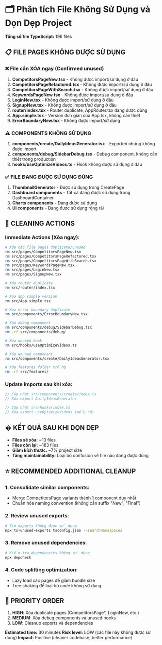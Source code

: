 # 🗂️ Phân tích File Không Sử Dụng và Dọn Dẹp Project

**Tổng số file TypeScript:** 196 files

## 📋 **FILE PAGES KHÔNG ĐƯỢC SỬ DỤNG**

### ❌ **File cần XÓA ngay (Confirmed unused)**

1. **CompetitorsPageNew.tsx** - Không được import/sử dụng ở đâu
2. **CompetitorsPageRefactored.tsx** - Không được import/sử dụng ở đâu
3. **CompetitorsPageWithSearch.tsx** - Không được import/sử dụng ở đâu
4. **KeywordsPageNew.tsx** - Không được import/sử dụng ở đâu
5. **LoginNew.tsx** - Không được import/sử dụng ở đâu
6. **SignupNew.tsx** - Không được import/sử dụng ở đâu
7. **router/index.tsx** - Router duplicate, AppRouter.tsx đang được dùng
8. **App.simple.tsx** - Version đơn giản của App.tsx, không cần thiết
9. **ErrorBoundaryNew.tsx** - Không được import/sử dụng

### ⚠️ **COMPONENTS KHÔNG SỬ DỤNG**

1. **components/create/DailyIdeasGenerator.tsx** - Exported nhưng không được import
2. **components/debug/SidebarDebug.tsx** - Debug component, không cần thiết trong production
3. **hooks/useOptimizeVideos.ts** - Hook không được sử dụng ở đâu

### ✅ **FILE ĐANG ĐƯỢC SỬ DỤNG ĐÚNG**

1. **ThumbnailGenerator** - Được sử dụng trong CreatePage
2. **Dashboard components** - Tất cả đang được sử dụng trong DashboardContainer
3. **Charts components** - Đang được sử dụng
4. **UI components** - Đang được sử dụng rộng rãi

## 🧹 **CLEANING ACTIONS**

### Immediate Actions (Xóa ngay):

```bash
# Xóa các file pages duplicate/unused
rm src/pages/CompetitorsPageNew.tsx
rm src/pages/CompetitorsPageRefactored.tsx
rm src/pages/CompetitorsPageWithSearch.tsx
rm src/pages/KeywordsPageNew.tsx
rm src/pages/LoginNew.tsx
rm src/pages/SignupNew.tsx

# Xóa router duplicate
rm src/router/index.tsx

# Xóa app simple version
rm src/App.simple.tsx

# Xóa error boundary duplicate
rm src/components/ErrorBoundaryNew.tsx

# Xóa debug component
rm src/components/debug/SidebarDebug.tsx
rm -rf src/components/debug/

# Xóa unused hook
rm src/hooks/useOptimizeVideos.ts

# Xóa unused component
rm src/components/create/DailyIdeasGenerator.tsx

# Xóa features folder trống
rm -rf src/features/
```

### Update imports sau khi xóa:

```typescript
// Cập nhật src/components/create/index.ts
// Xóa export DailyIdeasGenerator

// Cập nhật src/hooks/index.ts
// Xóa export useOptimizeVideos (nếu có)
```

## � **KẾT QUẢ SAU KHI DỌN DẸP**

- **Files sẽ xóa:** ~13 files
- **Files còn lại:** ~183 files
- **Giảm kích thước:** ~7% project size
- **Tăng maintainability:** Loại bỏ confusion về file nào đang được dùng

## ⭐ **RECOMMENDED ADDITIONAL CLEANUP**

### 1. Consolidate similar components:

- Merge CompetitorsPage variants thành 1 component duy nhất
- Chuẩn hóa naming convention (không cần suffix "New", "Final")

### 2. Review unused exports:

```bash
# Tìm exports không được sử dụng
npx ts-unused-exports tsconfig.json --searchNamespaces
```

### 3. Remove unused dependencies:

```bash
# Kiểm tra dependencies không sử dụng
npx depcheck
```

### 4. Code splitting optimization:

- Lazy load các pages để giảm bundle size
- Tree shaking để loại bỏ code không sử dụng

## 🎯 **PRIORITY ORDER**

1. **HIGH**: Xóa duplicate pages (CompetitorsPage\*, LoginNew, etc.)
2. **MEDIUM**: Xóa debug components và unused hooks
3. **LOW**: Cleanup exports và dependencies

**Estimated time:** 30 minutes
**Risk level:** LOW (các file này không được sử dụng)
**Impact:** Positive (cleaner codebase, better performance)
